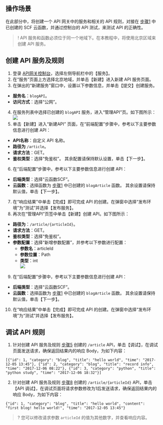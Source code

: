 ## 操作场景

在此部分中，将创建一个 API 网关中的服务和相关的 API 规则，对接在 [步骤1](https://cloud.tencent.com/document/product/583/13198) 中已创建的 SCF 云函数，并通过控制台的 API 测试，来测试 API 的正确性。

>! API 服务和函数必须位于同一个地域下。在本教程中，将使用北京区域来创建 API 服务。


## 创建 API 服务及规则

1. 登录 [API网关控制台](https://console.cloud.tencent.com/apigateway)，选择左侧导航栏中的【服务】。
2. 在“服务”页面上方选择北京地域，并单击【新建】进入新建 API 服务页面。
3. 在弹出的“新建服务”窗口中，设置以下参数信息，并单击【提交】创建服务。
  - **服务名**：`blogAPI`。
  - **访问方式**：选择“公网”。
4. 在服务列表中选择已创建的 `blogAPI` 服务，进入“管理API”页。如下图所示：
   ![](https://main.qcloudimg.com/raw/249deba9b0fd5c3df24554e7512da58d.png)
5. [](id:step5)单击【新建】进入“新建API” 页面，在“前端配置”步骤中，参考以下主要参数信息进行创建 API：
 - **API名称**：自定义 API 名称。
 - **路径为**  `/article`。
 - **请求方法**：GET。
 - **鉴权类型**：选择“免鉴权”。
   其余配置请保持默认设置，单击【下一步】。
6. 在“后端配置”步骤中，参考以下主要参数信息进行创建 API：
 - **后端类型**：选择“云函数SCF”。
 - **云函数**：选择函数为 [步骤1](https://cloud.tencent.com/document/product/583/13198) 中已创建的 `blogArticle` 函数。
   其余设置请保持默认值，单击【下一步】。
7. 在“响应结果”中单击【完成】即可完成 API 的创建。在弹窗中选择“发布环境”为“测试”并选择【发布服务】。
8. [](id:step8)再次在“管理API”页签中单击【新建】创建 API。如下图所示：
 - **路径为**：`/article/{articleId}`。
 - **请求方法**：GET。
 - **鉴权类型**：选择“免鉴权”。
 - **参数配置**：选择“新增参数配置”，并参考以下参数进行配置：
    - **参数名**：articleId
    - **参数位置**：Path
    - **类型**：int    
![](https://main.qcloudimg.com/raw/b592de601274f7792f39452af520de31.png)
9. 在“后端配置”步骤中，参考以下主要参数信息进行创建 API：
 - **后端类型**：选择“云函数SCF”。
 - **云函数**：选择函数为 [步骤1](https://cloud.tencent.com/document/product/583/13198) 中已创建的 `blogArticle` 函数。
   其余设置请保持默认值，单击【下一步】。
10. 在“响应结果”中单击【完成】即可完成 API 的创建。在弹窗中选择“发布环境”为“测试”并选择【发布服务】。

## 调试 API 规则

1. 针对创建 API 服务及规则 [步骤5](#step5) 创建的 `/article` API，单击【调试】，在调试页面发送请求，确保返回结果内的响应 Body，为如下内容：
```
[{"id": 1, "category": "blog", "title": "hello world", "time": "2017-12-05 13:45"}, {"id": 2, "category": "blog", "title": "record info", "time": "2017-12-06 08:22"}, {"id": 3, "category": "python", "title": "python study", "time": "2017-12-06 18:32"}]
```
2. 针对创建 API 服务及规则 [步骤8](#step8) 创建的 `/article/{articleId}` API，单击【API 调试】，在调试页面将请求参数修改为1后发送请求，确保返回结果内的响应 Body，为如下内容：
```
{"id": 1, "category": "blog", "title": "hello world", "content": "first blog! hello world!", "time": "2017-12-05 13:45"}
```
>? 您可以修改请求参数 `articleId` 的值为其他数字，并查看响应内容。

